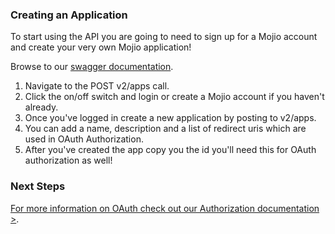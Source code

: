 
### Creating an Application ###

To start using the API you are going to need to sign up for a Mojio account and create your very own Mojio application!

Browse to our [swagger documentation](https://api.moj.io/swagger).

1. Navigate to the POST v2/apps call.
1. Click the on/off switch and login or create a Mojio account if you haven't already.
1. Once you've logged in create a new application by posting to v2/apps.
1. You can add a name, description and a list of redirect uris which are used in OAuth Authorization.
1. After you've created the app copy you the id you'll need this for OAuth authorization as well!

### Next Steps ###

[For more information on OAuth check out our Authorization documentation >](#/content/cms.GettingStarted.4-Authorization).

